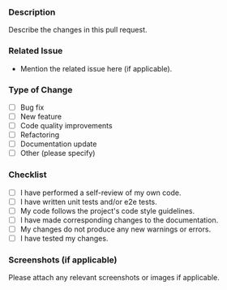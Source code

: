 ### Description
Describe the changes in this pull request.

### Related Issue
- Mention the related issue here (if applicable).

### Type of Change
- [ ] Bug fix
- [ ] New feature
- [ ] Code quality improvements
- [ ] Refactoring
- [ ] Documentation update
- [ ] Other (please specify)

### Checklist
- [ ] I have performed a self-review of my own code.
- [ ] I have written unit tests and/or e2e tests.
- [ ] My code follows the project's code style guidelines.
- [ ] I have made corresponding changes to the documentation.
- [ ] My changes do not produce any new warnings or errors.
- [ ] I have tested my changes.

### Screenshots (if applicable)
Please attach any relevant screenshots or images if applicable.